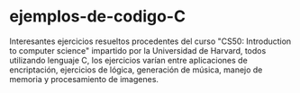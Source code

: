 # ejemplos-de-codigo-C
Interesantes ejercicios resueltos procedentes del curso "CS50: Introduction to computer science" impartido por la Universidad de Harvard, todos utilizando lenguaje C, los ejercicios varían entre aplicaciones de encriptación, ejercicios de lógica, generación de música, manejo de memoria y procesamiento de imagenes.
